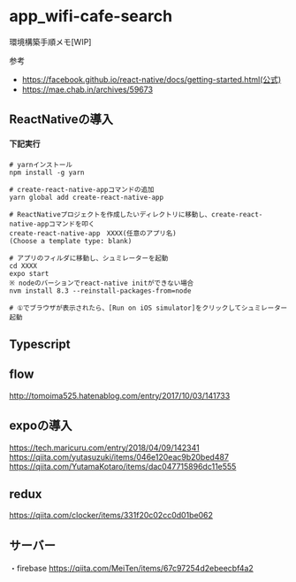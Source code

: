 # app_wifi-cafe-search

環境構築手順メモ[WIP]

参考
- https://facebook.github.io/react-native/docs/getting-started.html(公式)
- https://mae.chab.in/archives/59673


## ReactNativeの導入
#### 下記実行

```
# yarnインストール
npm install -g yarn

# create-react-native-appコマンドの追加
yarn global add create-react-native-app

# ReactNativeプロジェクトを作成したいディレクトリに移動し、create-react-native-appコマンドを叩く
create-react-native-app　XXXX(任意のアプリ名)
(Choose a template type: blank)

# アプリのフィルダに移動し、シュミレーターを起動
cd XXXX
expo start
※ nodeのバーションでreact-native initができない場合
nvm install 8.3 --reinstall-packages-from=node 

# ①でブラウザが表示されたら、[Run on iOS simulator]をクリックしてシュミレーター起動

```

## Typescript


## flow
http://tomoima525.hatenablog.com/entry/2017/10/03/141733

## expoの導入
https://tech.maricuru.com/entry/2018/04/09/142341
https://qiita.com/yutasuzuki/items/046e120eac9b20bed487
https://qiita.com/YutamaKotaro/items/dac047715896dc11e555

## redux
https://qiita.com/clocker/items/331f20c02cc0d01be062


## サーバー
・firebase
https://qiita.com/MeiTen/items/67c97254d2ebeecbf4a2
